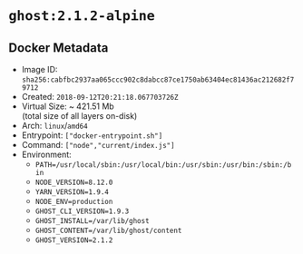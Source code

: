 # `ghost:2.1.2-alpine`

## Docker Metadata

- Image ID: `sha256:cabfbc2937aa065ccc902c8dabcc87ce1750ab63404ec81436ac212682f79712`
- Created: `2018-09-12T20:21:18.067703726Z`
- Virtual Size: ~ 421.51 Mb  
  (total size of all layers on-disk)
- Arch: `linux`/`amd64`
- Entrypoint: `["docker-entrypoint.sh"]`
- Command: `["node","current/index.js"]`
- Environment:
  - `PATH=/usr/local/sbin:/usr/local/bin:/usr/sbin:/usr/bin:/sbin:/bin`
  - `NODE_VERSION=8.12.0`
  - `YARN_VERSION=1.9.4`
  - `NODE_ENV=production`
  - `GHOST_CLI_VERSION=1.9.3`
  - `GHOST_INSTALL=/var/lib/ghost`
  - `GHOST_CONTENT=/var/lib/ghost/content`
  - `GHOST_VERSION=2.1.2`

